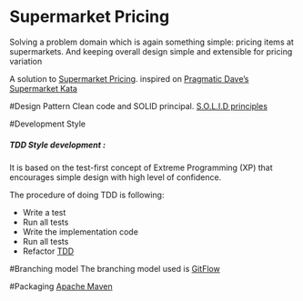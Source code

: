 # Supermarket Pricing
Solving a problem domain which is again something simple: pricing items at supermarkets. And keeping overall design simple and extensible for pricing variation 

A solution to [Supermarket Pricing](https://policyexpert.github.io/coding-assessment/​). inspired on [Pragmatic Dave’s Supermarket Kata](http://codekata.com/kata/kata01-supermarket-pricing/)

#Design Pattern
Clean code and SOLID principal.
[S.O.L.I.D principles](https://en.wikipedia.org/wiki/SOLID_(object-oriented_design))

#Development Style
##### TDD Style development :
It is based on the test-first concept of Extreme Programming (XP) that encourages simple design with high level of confidence.

The procedure of doing TDD is following:

- Write a test
- Run all tests
- Write the implementation code
- Run all tests
- Refactor
[TDD](https://technologyconversations.com/2014/09/30/test-driven-development-tdd/)

#Branching model
The branching model used is [GitFlow](http://nvie.com/posts/a-successful-git-branching-model/)

#Packaging
[Apache Maven](https://maven.apache.org/) 
